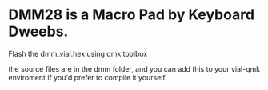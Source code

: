 # DMM28 is a Macro Pad by Keyboard Dweebs.

Flash the dmm_vial.hex using qmk toolbox

the source files are in the dmm folder, and you can add this to your vial-qmk enviroment if you'd prefer to compile it yourself.
